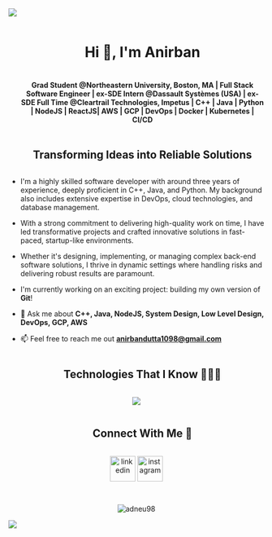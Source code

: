 <!--horizontal divider(gradiant)-->
<img src="https://user-images.githubusercontent.com/73097560/115834477-dbab4500-a447-11eb-908a-139a6edaec5c.gif">

<!--h1 without bottom border-->
<div id="user-content-toc">
  <ul align="center">
    <summary><h1 style="display: inline-block">Hi 👋, I'm Anirban</h1></summary>
    <h4>Grad Student @Northeastern University, Boston, MA | Full Stack Software Engineer | ex-SDE Intern @Dassault Systèmes (USA) | ex-SDE Full Time @Cleartrail Technologies, Impetus | C++ | Java | Python | NodeJS | ReactJS| AWS | GCP | DevOps | Docker | Kubernetes | CI/CD </h4>
  </ul>
</div>

<!--h2 without bottom border-->
<div id="user-content-toc">
  <ul align="center">
    <summary><h2 style="display: inline-block">Transforming Ideas into Reliable Solutions</h2></summary>
  </ul>
</div>

<!--Intro start-->

- I'm a highly skilled software developer with around three years of experience, deeply proficient in C++, Java, and Python. My background also includes extensive expertise in DevOps, cloud technologies, and database management.

- With a strong commitment to delivering high-quality work on time, I have led transformative projects and crafted innovative solutions in fast-paced, startup-like environments.
- Whether it's designing, implementing, or managing complex back-end software solutions, I thrive in dynamic settings where handling risks and delivering robust results are paramount.

- I'm currently working on an exciting project: building my own version of **Git**!

- 💬 Ask me about **C++, Java, NodeJS, System Design, Low Level Design, DevOps, GCP, AWS**

- 📫 Feel free to reach me out **anirbandutta1098@gmail.com**

<!--Intro end-->

<!--h1 without bottom border-->
<div id="user-content-toc">
  <ul align="center">
    <summary><h2 style="display: inline-block">Technologies That I Know 👨🏻‍💻</h2></summary>
  </ul>
</div>
<!--tech stack icons-->
<p align="center">
  <a href="https://skillicons.dev">
    <img src="https://skillicons.dev/icons?i=cpp,java,python,css,html,docker,postgres,mysql,redis,mongodb,hibernate,express,github,js,linux,nextjs,nodejs,spring,postman,react,redux,ts,vscode,aws,gcp,kubernetes,terraform,rabbitmq&perline=14" />
  </a>
</p>

<!-- Connect with me -->
<!--h2 without bottom border-->
<div id="user-content-toc">
  <ul align="center">
    <summary><h2 style="display: inline-block">Connect With Me  🤝</h2></summary>
  </ul>
</div>

<!--icons and links-->
<p align="center">
<a href="https://www.linkedin.com/in/anirbandutta7/" target="blank"><img align="center" src="https://user-images.githubusercontent.com/88904952/234979284-68c11d7f-1acc-4f0c-ac78-044e1037d7b0.png" alt="linkedin" height="50" width="50" /></a> 
<a href="https://www.instagram.com/_anirban7/" target="blank"><img align="center" src="https://user-images.githubusercontent.com/88904952/234981169-2dd1e58f-4b7e-468c-8213-034ba62156c3.png" alt="instagram" height="50" width="50" /></a>
</p>

<!--profile visit count-->
<div align="center"> <br>
<p align="center"> <img src="https://komarev.com/ghpvc/?username=adneu98&label=Profile%20views&color=0e75b6&style=flat" alt="adneu98" /> </p>
</div>

<!--horizontal divider(gradiant)-->
<img src="https://user-images.githubusercontent.com/73097560/115834477-dbab4500-a447-11eb-908a-139a6edaec5c.gif">